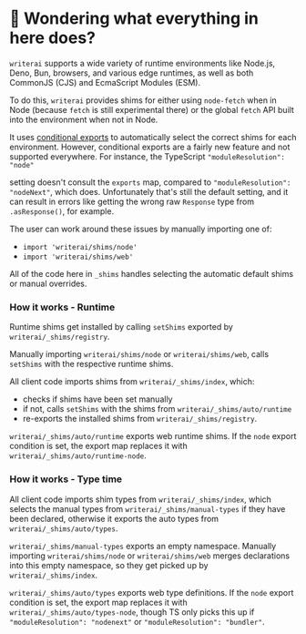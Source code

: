 # 👋 Wondering what everything in here does?

`writerai` supports a wide variety of runtime environments like Node.js, Deno, Bun, browsers, and various
edge runtimes, as well as both CommonJS (CJS) and EcmaScript Modules (ESM).

To do this, `writerai` provides shims for either using `node-fetch` when in Node (because `fetch` is still experimental there) or the global `fetch` API built into the environment when not in Node.

It uses [conditional exports](https://nodejs.org/api/packages.html#conditional-exports) to
automatically select the correct shims for each environment. However, conditional exports are a fairly new
feature and not supported everywhere. For instance, the TypeScript `"moduleResolution": "node"`

setting doesn't consult the `exports` map, compared to `"moduleResolution": "nodeNext"`, which does.
Unfortunately that's still the default setting, and it can result in errors like
getting the wrong raw `Response` type from `.asResponse()`, for example.

The user can work around these issues by manually importing one of:

- `import 'writerai/shims/node'`
- `import 'writerai/shims/web'`

All of the code here in `_shims` handles selecting the automatic default shims or manual overrides.

### How it works - Runtime

Runtime shims get installed by calling `setShims` exported by `writerai/_shims/registry`.

Manually importing `writerai/shims/node` or `writerai/shims/web`, calls `setShims` with the respective runtime shims.

All client code imports shims from `writerai/_shims/index`, which:

- checks if shims have been set manually
- if not, calls `setShims` with the shims from `writerai/_shims/auto/runtime`
- re-exports the installed shims from `writerai/_shims/registry`.

`writerai/_shims/auto/runtime` exports web runtime shims.
If the `node` export condition is set, the export map replaces it with `writerai/_shims/auto/runtime-node`.

### How it works - Type time

All client code imports shim types from `writerai/_shims/index`, which selects the manual types from `writerai/_shims/manual-types` if they have been declared, otherwise it exports the auto types from `writerai/_shims/auto/types`.

`writerai/_shims/manual-types` exports an empty namespace.
Manually importing `writerai/shims/node` or `writerai/shims/web` merges declarations into this empty namespace, so they get picked up by `writerai/_shims/index`.

`writerai/_shims/auto/types` exports web type definitions.
If the `node` export condition is set, the export map replaces it with `writerai/_shims/auto/types-node`, though TS only picks this up if `"moduleResolution": "nodenext"` or `"moduleResolution": "bundler"`.
